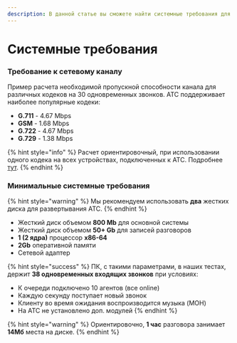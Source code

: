 ```yaml
---
description: В данной статье вы сможете найти системные требования для MikoPBX.
---
```


# Системные требования

### Требование к сетевому каналу <a href="#trebovanie_k_setevomu_kanalu" id="trebovanie_k_setevomu_kanalu"></a>

Пример расчета необходимой пропускной способности канала для различных кодеков на 30 одновременных звонков. АТС поддерживает наиболее популярные кодеки:

* **G.711** - 4.67 Mbps
* **GSM** - 1.68 Mbps
* **G.722** - 4.67 Mbps
* **G.729** - 1.38 Mbps&#x20;

{% hint style="info" %}
Расчет ориентировочный, при использовании одного кодека на всех устройствах, подключенных к АТС. Подробнее [тут](https://www.asteriskguru.com/tools/bandwidth\_calculator.php).
{% endhint %}

### Минимальные системные требования <a href="#minimalnye_sistemnye_trebovanija" id="minimalnye_sistemnye_trebovanija"></a>

{% hint style="warning" %}
Мы рекомендуем использовать **два** жестких диска для развертывания АТС.
{% endhint %}

* Жесткий диск объемом **800 Mb** для основной системы
* Жесткий диск объемом **50+ Gb** для записей разговоров
* **1 (2 ядра)** процессор **x86-64**
* **2Gb** оперативной памяти
* Сетевой адаптер

{% hint style="success" %}
ПК, с такими параметрами, в наших тестах, держит **38 одновременных входящих звонков** при условиях:

* К очереди подключено 10 агентов (все online)
* Каждую секунду поступает новый звонок
* Клиенту во время ожидания воспроизводится музыка (MOH)
* На АТС не установлено доп. модулей
{% endhint %}

{% hint style="warning" %}
Ориентировочно, **1 час** разговора занимает **14Мб** места на диске.
{% endhint %}
